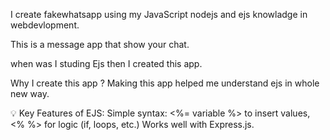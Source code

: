 I create fakewhatsapp using my JavaScript nodejs and ejs knowladge in webdevlopment.

This is a message app that show your chat.

when was I studing Ejs then I created this app.

Why I create this app ? Making this app helped me understand ejs in whole new way.

💡 Key Features of EJS:
Simple syntax: <%= variable %> to insert values, <% %> for logic (if, loops, etc.)
Works well with Express.js.
